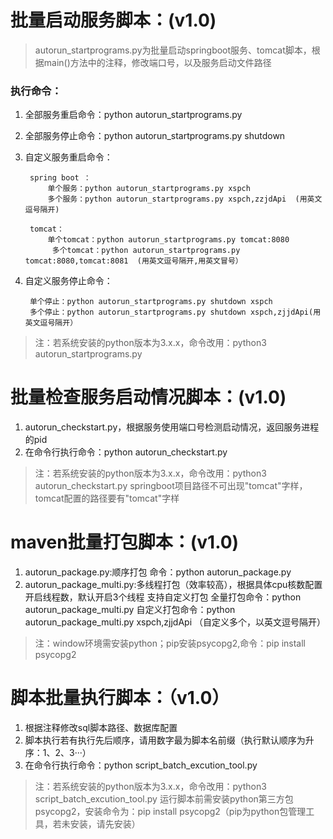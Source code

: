 # 批量启动服务脚本：(v1.0)
>autorun_startprograms.py为批量启动springboot服务、tomcat脚本，根据main()方法中的注释，修改端口号，以及服务启动文件路径
### 执行命令：
1. 全部服务重启命令：python autorun_startprograms.py
2. 全部服务停止命令：python autorun_startprograms.py shutdown
3. 自定义服务重启命令：

        spring boot ：
            单个服务：python autorun_startprograms.py xspch
            多个服务：python autorun_startprograms.py xspch,zzjdApi  (用英文逗号隔开)

        tomcat：
            单个tomcat：python autorun_startprograms.py tomcat:8080
             多个tomcat：python autorun_startprograms.py tomcat:8080,tomcat:8081  (用英文逗号隔开,用英文冒号）
4. 自定义服务停止命令：

        单个停止：python autorun_startprograms.py shutdown xspch
        多个停止：python autorun_startprograms.py shutdown xspch,zjjdApi(用英文逗号隔开）
>注：若系统安装的python版本为3.x.x，命令改用：python3 autorun_startprograms.py



# 批量检查服务启动情况脚本：(v1.0)
1. autorun_checkstart.py，根据服务使用端口号检测启动情况，返回服务进程的pid
2. 在命令行执行命令：python autorun_checkstart.py
>注：若系统安装的python版本为3.x.x，命令改用：python3 autorun_checkstart.py
    springboot项目路径不可出现"tomcat"字样，tomcat配置的路径要有"tomcat"字样



# maven批量打包脚本：(v1.0)
1. autorun_package.py:顺序打包
命令：python autorun_package.py
2. autorun_package_multi.py:多线程打包（效率较高），根据具体cpu核数配置开启线程数，默认开启3个线程
支持自定义打包
全量打包命令：python autorun_package_multi.py
自定义打包命令：python autorun_package_multi.py xspch,zjjdApi （自定义多个，以英文逗号隔开）
>注：window环境需安装python；pip安装psycopg2,命令：pip install psycopg2

# 脚本批量执行脚本：（v1.0）
1. 根据注释修改sql脚本路径、数据库配置
2. 脚本执行若有执行先后顺序，请用数字最为脚本名前缀（执行默认顺序为升序：1、2、3···）
3. 在命令行执行命令：python script_batch_excution_tool.py
>注：若系统安装的python版本为3.x.x，命令改用：python3 script_batch_excution_tool.py
    运行脚本前需安装python第三方包psycopg2，安装命令为：pip install psycopg2（pip为python包管理工具，若未安装，请先安装）